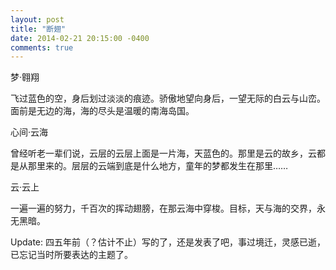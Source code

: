 ```yaml
---
layout: post
title: "断翅"
date: 2014-02-21 20:15:00 -0400
comments: true
---
```

梦·翱翔

飞过蓝色的空，身后划过淡淡的痕迹。骄傲地望向身后，一望无际的白云与山峦。面前是无边的海，海的尽头是温暖的南海岛国。

心间·云海

曾经听老一辈们说，云层的云层上面是一片海，天蓝色的。那里是云的故乡，云都是从那里来的。层层的云端到底是什么地方，童年的梦都发生在那里……

云·云上

一遍一遍的努力，千百次的挥动翅膀，在那云海中穿梭。目标，天与海的交界，永无黑暗。

Update: 四五年前（？估计不止）写的了，还是发表了吧，事过境迁，灵感已逝，已忘记当时所要表达的主题了。
